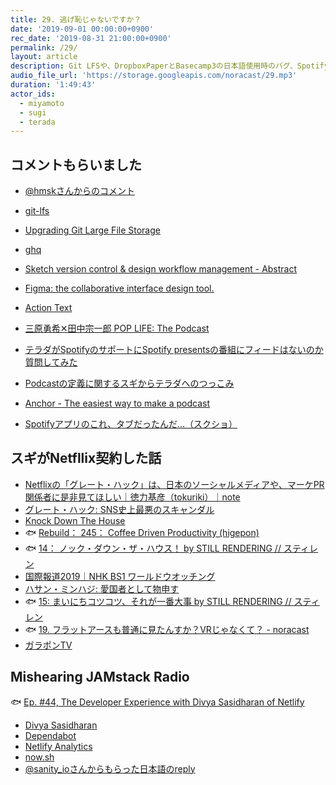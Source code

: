 ```yaml
---
title: 29. 逃げ恥じゃないですか？
date: '2019-09-01 00:00:00+0900'
rec_date: '2019-08-31 21:00:00+0900'
permalink: /29/
layout: article
description: Git LFSや、DropboxPaperとBasecamp3の日本語使用時のバグ、Spotifyの”Podcast”はPodcastなの？という話や、Podcast関連サービスに対する色々な不満、Anchor、Vue 3.x、Dependabot、Netlify Analytics、Netlifyは本気で使おうとすると大変、now.sh、sanity.io、スギがNetflix契約してみた番組、ガラポンTVなどについて話しました。
audio_file_url: 'https://storage.googleapis.com/noracast/29.mp3'
duration: '1:49:43'
actor_ids:
  - miyamoto
  - sugi
  - terada
---
```


## コメントもらいました

- [@hmskさんからのコメント](https://twitter.com/hmsk/status/1166642659013865473)
- [git-lfs](https://git-lfs.github.com/)
- [Upgrading Git Large File Storage](https://help.github.com/ja/articles/upgrading-git-large-file-storage)
- [ghq](https://github.com/motemen/ghq)
- [Sketch version control & design workflow management - Abstract](https://www.abstract.com/)
- [Figma: the collaborative interface design tool.](https://www.figma.com/)
- [Action Text](https://railsguides.jp/action_text_overview.html)

- [三原勇希✕田中宗一郎 POP LIFE: The Podcast](https://open.spotify.com/show/7nEkNCcSn3m6FyTVXfCQeP)
- [テラダがSpotifyのサポートにSpotify presentsの番組にフィードはないのか質問してみた](https://twitter.com/naokazu_terada/status/1165314032208711681)
- [Podcastの定義に関するスギからテラダへのつっこみ](https://twitter.com/koheiSG/status/1165889997364326401)
- [Anchor - The easiest way to make a podcast](https://anchor.fm/)
- [Spotifyアプリのこれ、タブだったんだ…（スクショ）](https://twitter.com/naokazu_terada/status/1167783967891673088)

## スギがNetfllix契約した話

- [Netflixの「グレート・ハック」は、日本のソーシャルメディアや、マーケPR関係者に是非見てほしい｜徳力基彦（tokuriki）｜note](https://note.mu/tokuriki/n/n812666cad852)
- [グレート・ハック: SNS史上最悪のスキャンダル](https://www.netflix.com/jp/title/80117542)
- [Knock Down The House](https://www.netflix.com/jp/title/81080637)
- 🐟 [Rebuild： 245： Coffee Driven Productivity (higepon)](http://rebuild.fm/245/)
- 🐟 [14： ノック・ダウン・ザ・ハウス！ by STILL RENDERING // スティレン](https://anchor.fm/stillrendering/episodes/14-e45ega)
- [国際報道2019｜NHK BS1 ワールドウオッチング](https://www.nhk.or.jp/kokusaihoudou/bs22/index.html)
- [ハサン・ミンハジ: 愛国者として物申す](https://www.netflix.com/jp/title/80239931)
- 🐟 [15: まいにちコツコツ、それが一番大事 by STILL RENDERING // スティレン](https://anchor.fm/stillrendering/episodes/15-e4h0i5)
- 🐟 [19. フラットアースも普通に見たんすか？VRじゃなくて？ - noracast](https://noracast.jp/19/)
- [ガラポンTV](https://garapon.tv/)

## Mishearing JAMstack Radio

🐟 [Ep. #44, The Developer Experience with Divya Sasidharan of Netlify](https://www.heavybit.com/library/podcasts/jamstack-radio/ep-44-the-developer-experience-with-divya-sasidharan-of-netlify/)

- [Divya Sasidharan](https://twitter.com/shortdiv)
- [Dependabot](https://dependabot.com/)
- [Netlify Analytics](https://www.netlify.com/products/analytics/)
- [now.sh](https://zeit.co/)
- [@sanity_ioさんからもらった日本語のreply](https://twitter.com/sanity_io/status/1167545362019696640)
